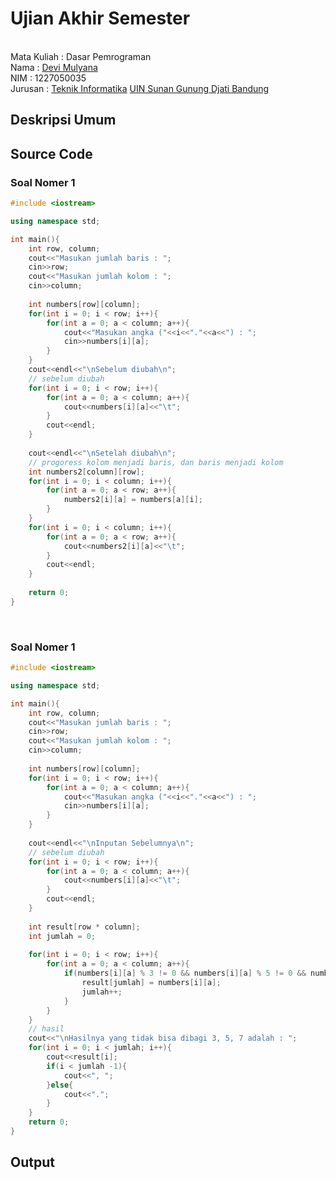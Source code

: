 # Ujian Akhir Semester 
<br>Mata Kuliah : Dasar Pemrograman
<br>Nama		    : [Devi Mulyana](https://jangbe.github.io)
<br>NIM		      :	1227050035
<br>Jurusan		  : [Teknik Informatika](http://if.uinsgd.ac.id/) [UIN Sunan Gunung Djati Bandung](https://uinsgd.ac.id/) 

## Deskripsi Umum

## Source Code
### Soal Nomer 1
``` C++
#include <iostream>

using namespace std;

int main(){
	int row, column;
	cout<<"Masukan jumlah baris : ";
	cin>>row;
	cout<<"Masukan jumlah kolom : ";
	cin>>column;
	
	int numbers[row][column];
	for(int i = 0; i < row; i++){
		for(int a = 0; a < column; a++){
			cout<<"Masukan angka ("<<i<<"."<<a<<") : ";
			cin>>numbers[i][a];
		}
	}
	cout<<endl<<"\nSebelum diubah\n";
	// sebelum diubah
	for(int i = 0; i < row; i++){
		for(int a = 0; a < column; a++){
			cout<<numbers[i][a]<<"\t";
		}
		cout<<endl;
	}
	
	cout<<endl<<"\nSetelah diubah\n";
	// progoress kolom menjadi baris, dan baris menjadi kolom
	int numbers2[column][row];
	for(int i = 0; i < column; i++){
		for(int a = 0; a < row; a++){
			numbers2[i][a] = numbers[a][i];
		}
	}
	for(int i = 0; i < column; i++){
		for(int a = 0; a < row; a++){
			cout<<numbers2[i][a]<<"\t";
		}
		cout<<endl;
	}
	
	return 0;
}
```
<br>

### Soal Nomer 1

``` C++
#include <iostream>

using namespace std;

int main(){
	int row, column;
	cout<<"Masukan jumlah baris : ";
	cin>>row;
	cout<<"Masukan jumlah kolom : ";
	cin>>column;
	
	int numbers[row][column];
	for(int i = 0; i < row; i++){
		for(int a = 0; a < column; a++){
			cout<<"Masukan angka ("<<i<<"."<<a<<") : ";
			cin>>numbers[i][a];
		}
	}
	
	cout<<endl<<"\nInputan Sebelumnya\n";
	// sebelum diubah
	for(int i = 0; i < row; i++){
		for(int a = 0; a < column; a++){
			cout<<numbers[i][a]<<"\t";
		}
		cout<<endl;
	}
	
	int result[row * column];
	int jumlah = 0;
	
	for(int i = 0; i < row; i++){
		for(int a = 0; a < column; a++){
			if(numbers[i][a] % 3 != 0 && numbers[i][a] % 5 != 0 && numbers[i][a] % 7 != 0){
				result[jumlah] = numbers[i][a];
				jumlah++;
			}
		}
	}
	// hasil
	cout<<"\nHasilnya yang tidak bisa dibagi 3, 5, 7 adalah : ";
	for(int i = 0; i < jumlah; i++){
		cout<<result[i];
		if(i < jumlah -1){
			cout<<", ";
		}else{
			cout<<".";
		}
	}
	return 0;
}
```
## Output
